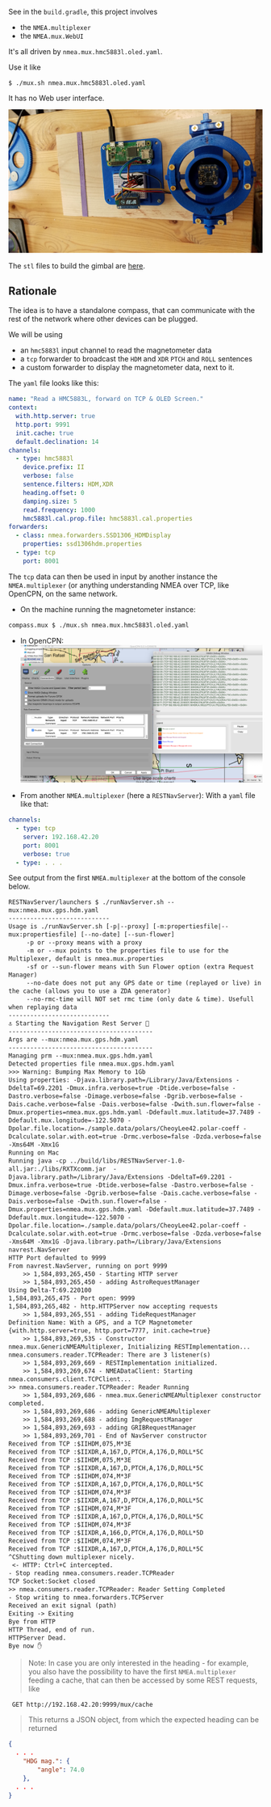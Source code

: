 See in the `build.gradle`, this project involves 
- the `NMEA.multiplexer`
- the `NMEA.mux.WebUI`

It's all driven by `nmea.mux.hmc5883l.oled.yaml`.

Use it like 
```
$ ./mux.sh nmea.mux.hmc5883l.oled.yaml
```

It has no Web user interface.

![With a gimbal](./pictures/hmc5883l.gimbal.jpg)

The `stl` files to build the gimbal are [here](https://github.com/OlivierLD/3DPrinting/tree/master/OpenSCAD/Gimbal).

## Rationale
The idea is to have a standalone compass, that can communicate with the rest of the network
where other devices can be plugged.

We will be using 
- an `hmc5883l` input channel to read the magnetometer data
- a `tcp` forwarder to broadcast the `HDM` and `XDR` `PTCH` and `ROLL` sentences
- a custom forwarder to display the magnetometer data, next to it.

The `yaml` file looks like this:
```yaml
name: "Read a HMC5883L, forward on TCP & OLED Screen."
context:
  with.http.server: true
  http.port: 9991
  init.cache: true
  default.declination: 14
channels:
  - type: hmc5883l
    device.prefix: II
    verbose: false
    sentence.filters: HDM,XDR
    heading.offset: 0
    damping.size: 5
    read.frequency: 1000
    hmc5883l.cal.prop.file: hmc5883l.cal.properties
forwarders:
  - class: nmea.forwarders.SSD1306_HDMDisplay
    properties: ssd1306hdm.properties
  - type: tcp
    port: 8001
```

The `tcp` data can then be used in input by another instance the `NMEA.multiplexer` (or anything understanding NMEA over TCP, like OpenCPN, on the same network.
 
- On the machine running the magnetometer instance:
```bash
compass.mux $ ./mux.sh nmea.mux.hmc5883l.oled.yaml 
``` 
- In OpenCPN:
  ![OpenCPN](./pictures/01.OpenCPN.HDM.png)
  
- From another `NMEA.multiplexer` (here a `RESTNavServer`):
With a `yaml` file like that:
```yaml
channels:
  - type: tcp
    server: 192.168.42.20
    port: 8001
    verbose: true
  - type: . . .
```
See output from the first `NMEA.multiplexer` at the bottom of the console below.
```
RESTNavServer/launchers $ ./runNavServer.sh --mux:nmea.mux.gps.hdm.yaml 
----------------------------
Usage is ./runNavServer.sh [-p|--proxy] [-m:propertiesfile|--mux:propertiesfile] [--no-date] [--sun-flower]
     -p or --proxy means with a proxy
     -m or --mux points to the properties file to use for the Multiplexer, default is nmea.mux.properties
     -sf or --sun-flower means with Sun Flower option (extra Request Manager)
     --no-date does not put any GPS date or time (replayed or live) in the cache (allows you to use a ZDA generator)
     --no-rmc-time will NOT set rmc time (only date & time). Usefull when replaying data
----------------------------
⚓ Starting the Navigation Rest Server 🌴
----------------------------------------
Args are --mux:nmea.mux.gps.hdm.yaml
----------------------------------------
Managing prm --mux:nmea.mux.gps.hdm.yaml
Detected properties file nmea.mux.gps.hdm.yaml
>>> Warning: Bumping Max Memory to 1Gb
Using properties: -Djava.library.path=/Library/Java/Extensions -DdeltaT=69.2201 -Dmux.infra.verbose=true -Dtide.verbose=false -Dastro.verbose=false -Dimage.verbose=false -Dgrib.verbose=false -Dais.cache.verbose=false -Dais.verbose=false -Dwith.sun.flower=false -Dmux.properties=nmea.mux.gps.hdm.yaml -Ddefault.mux.latitude=37.7489 -Ddefault.mux.longitude=-122.5070 -Dpolar.file.location=./sample.data/polars/CheoyLee42.polar-coeff -Dcalculate.solar.with.eot=true -Drmc.verbose=false -Dzda.verbose=false -Xms64M -Xmx1G
Running on Mac
Running java -cp ../build/libs/RESTNavServer-1.0-all.jar:./libs/RXTXcomm.jar  -Djava.library.path=/Library/Java/Extensions -DdeltaT=69.2201 -Dmux.infra.verbose=true -Dtide.verbose=false -Dastro.verbose=false -Dimage.verbose=false -Dgrib.verbose=false -Dais.cache.verbose=false -Dais.verbose=false -Dwith.sun.flower=false -Dmux.properties=nmea.mux.gps.hdm.yaml -Ddefault.mux.latitude=37.7489 -Ddefault.mux.longitude=-122.5070 -Dpolar.file.location=./sample.data/polars/CheoyLee42.polar-coeff -Dcalculate.solar.with.eot=true -Drmc.verbose=false -Dzda.verbose=false -Xms64M -Xmx1G -Djava.library.path=/Library/Java/Extensions navrest.NavServer
HTTP Port defaulted to 9999
From navrest.NavServer, running on port 9999
	>> 1,584,893,265,450 - Starting HTTP server
	>> 1,584,893,265,450 - adding AstroRequestManager
Using Delta-T:69.220100
1,584,893,265,475 - Port open: 9999
1,584,893,265,482 - http.HTTPServer now accepting requests
	>> 1,584,893,265,551 - adding TideRequestManager
Definition Name: With a GPS, and a TCP Magnetometer
{with.http.server=true, http.port=7777, init.cache=true}
	>> 1,584,893,269,535 - Constructor nmea.mux.GenericNMEAMultiplexer, Initializing RESTImplementation...
nmea.consumers.reader.TCPReader: There are 3 listener(s)
	>> 1,584,893,269,669 - RESTImplementation initialized.
	>> 1,584,893,269,674 - NMEADataClient: Starting nmea.consumers.client.TCPClient...
>> nmea.consumers.reader.TCPReader: Reader Running
	>> 1,584,893,269,686 - nmea.mux.GenericNMEAMultiplexer constructor completed.
	>> 1,584,893,269,686 - adding GenericNMEAMultiplexer
	>> 1,584,893,269,688 - adding ImgRequestManager
	>> 1,584,893,269,693 - adding GRIBRequestManager
	>> 1,584,893,269,701 - End of NavServer constructor
Received from TCP :$IIHDM,075,M*3E
Received from TCP :$IIXDR,A,167,D,PTCH,A,176,D,ROLL*5C
Received from TCP :$IIHDM,075,M*3E
Received from TCP :$IIXDR,A,167,D,PTCH,A,176,D,ROLL*5C
Received from TCP :$IIHDM,074,M*3F
Received from TCP :$IIXDR,A,167,D,PTCH,A,176,D,ROLL*5C
Received from TCP :$IIHDM,074,M*3F
Received from TCP :$IIXDR,A,167,D,PTCH,A,176,D,ROLL*5C
Received from TCP :$IIHDM,074,M*3F
Received from TCP :$IIXDR,A,167,D,PTCH,A,176,D,ROLL*5C
Received from TCP :$IIHDM,074,M*3F
Received from TCP :$IIXDR,A,166,D,PTCH,A,176,D,ROLL*5D
Received from TCP :$IIHDM,074,M*3F
Received from TCP :$IIXDR,A,167,D,PTCH,A,176,D,ROLL*5C
^CShutting down multiplexer nicely.
 <- HTTP: Ctrl+C intercepted.
- Stop reading nmea.consumers.reader.TCPReader
TCP Socket:Socket closed
>> nmea.consumers.reader.TCPReader: Reader Setting Completed
- Stop writing to nmea.forwarders.TCPServer
Received an exit signal (path)
Exiting -> Exiting
Bye from HTTP
HTTP Thread, end of run.
HTTPServer Dead.
Bye now ✋
```  

> Note:
> In case you are only interested in the heading - for example, you also have the possibility
> to have the first `NMEA.multiplexer` feeding a cache, that can then be accessed by some REST requests, like
```
 GET http://192.168.42.20:9999/mux/cache
```
> This returns a JSON object, from which the expected heading can be returned
```json
{
  . . .
    "HDG mag.": {
        "angle": 74.0
    },
  . . .
}
```
